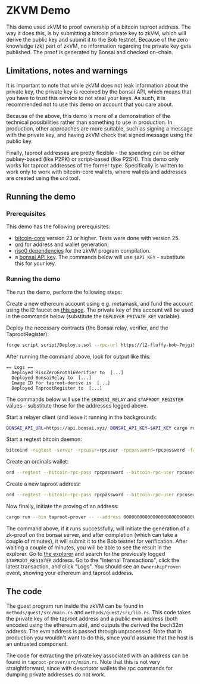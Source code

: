 
# ZKVM Demo

This demo used zkVM to proof ownership of a bitcoin taproot address. The way it does this, is by submitting a bitcoin private key to zkVM, which will derive the public key and submit it to the Bob testnet. Because of the zero knowledge (zk) part of zkVM, no information regarding the private key gets published. The proof is generated by Bonsai and checked on-chain.

## Limitations, notes and warnings

It is important to note that while zkVM does not leak information about the private key, the private key _is_ received by the bonsai API, which means that you have to trust this service to not steal your keys. As such, it is recommended not to use this demo on account that you care about.

Because of the above, this demo is more of a demonstration of the technical possibilities rather than something to use in production. In production, other approaches are more suitable, such as signing a message with the private key, and having zkVM check that signed message using the public key.

Finally, taproot addresses are pretty flexible - the spending can be either pubkey-based (like P2PK) or script-based (like P2SH). This demo only works for taproot addresses of the former type. Specifically is written to work only to work with bitcoin-core wallets, where wallets and addresses are created using the `ord` tool.

## Running the demo

### Prerequisites

This demo has the following prerequisites:

- [bitcoin-core](https://bitcoin.org/en/bitcoin-core/) version 23 or higher. Tests were done with version 25.
- [ord](https://github.com/ordinals/ord) for address and wallet generation.
- [risc0 dependencies](https://github.com/risc0/bonsai-foundry-template) for the zkVM program compilation.
- a [bonsai API key](https://dev.risczero.com/bonsai/quickstart). The commands below will use `$API_KEY` - substitute this for your key.

### Running the demo

The run the demo, perform the following steps:

Create a new ethereum account using e.g. metamask, and fund the account using the l2 faucet on [this page](https://app.conduit.xyz/published/view/fluffy-bob-7mjgi9pmtg). The private key of this account will be used in the commands below (substitute the `DEPLOYER_PRIVATE_KEY` variable).

Deploy the necessary contracts (the Bonsai relay, verifier, and the TaprootRegister):

```bash
forge script script/Deploy.s.sol --rpc-url https://l2-fluffy-bob-7mjgi9pmtg.t.conduit.xyz --broadcast --verify --verifier blockscout --verifier-url 'https://explorerl2-fluffy-bob-7mjgi9pmtg.t.conduit.xyz/api?'
```

After running the command above, look for output like this:

```
== Logs ==
  Deployed RiscZeroGroth16Verifier to  [...]
  Deployed BonsaiRelay to  [...]
  Image ID for taproot-derive is  [...]
  Deployed TaprootRegister to  [...]
```

The commands below will use the `$BONSAI_RELAY` and `$TAPROOT_REGISTER` values - substitute those for the addresses logged above.

Start a relayer client (and leave it running in the background):

```bash
BONSAI_API_URL=https://api.bonsai.xyz/ BONSAI_API_KEY=$API_KEY cargo run --bin bonsai-ethereum-relay-cli -- run --relay-address $BONSAI_RELAY --eth-node wss://l2-fluffy-bob-7mjgi9pmtg.t.conduit.xyz --eth-chain-id 901 --private-key $DEPLOYER_PRIVATE_KEY
```

Start a regtest bitcoin daemon:

```bash
bitcoind -regtest -server -rpcuser=rpcuser -rpcpassword=rpcpassword -fallbackfee=0.0002 -blockfilterindex -txindex=1 -prune=0 -blockversion=4
```

Create an ordinals wallet:

```bash
ord --regtest --bitcoin-rpc-pass rpcpassword --bitcoin-rpc-user rpcuser wallet create
```

Create a new taproot address:

```bash
ord --regtest --bitcoin-rpc-pass rpcpassword --bitcoin-rpc-user rpcuser wallet receive
```

Now finally, initiate the proving of an address:

```bash
cargo run --bin taproot-prover -- --address 0000000000000000000000000000000000000001 --taproot-address $TAPROOT_ADDRESS_FROM_PREVIOUS_STEP --bonsai-api-key=$API_KEY
```

The command above, if it runs successfully, will initiate the generation of a zk-proof on the bonsai server, and after completion (which can take a couple of minutes), it will submit it to the Bob testnet for verification. After waiting a couple of minutes, you will be able to see the result in the explorer. Go to [the explorer](https://explorerl2-fluffy-bob-7mjgi9pmtg.t.conduit.xyz/) and search for the previously logged `$TAPROOT_REGISTER` address. Go to the "Internal Transactions", click the latest transaction, and click "Logs". You should see an `OwnershipProven` event, showing your ethereum and taproot address.

## The code

The guest program run inside the zkVM can be found in `methods/guest/src/main.rs` and `methods/guest/src/lib.rs`. This code takes the private key of the taproot address and a public evm address (both encoded using the ethereum abi), and outputs the derived the bech32m address. The evm address is passed through unprocessed. Note that in production you wouldn't want to do this, since you'd assume that the host is an untrusted component.

The code for extracting the private key associated with an address can be found in `taproot-prover/src/main.rs`. Note that this is not very straightforward, since with descriptor wallets the rpc commands for dumping private addresses do not work.